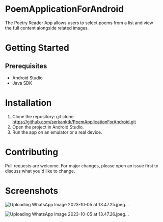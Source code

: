 # PoemApplicationForAndroid
The Poetry Reader App allows users to select poems from a list and view the full content alongside related images.

# Getting Started
## Prerequisites
- Android Studio
- Java SDK

# Installation
1. Clone the repository:
   git clone https://github.com/serkanktk/PoemApplicationForAndroid.git
2. Open the project in Android Studio.
3. Run the app on an emulator or a real device.

# Contributing
Pull requests are welcome. For major changes, please open an issue first to discuss what you'd like to change.

# Screenshots

![Uploading WhatsApp Image 2023-10-05 at 13.47.25.jpeg…]()


![Uploading WhatsApp Image 2023-10-05 at 13.47.26.jpeg…]()
